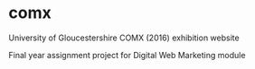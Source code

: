 # comx
University of Gloucestershire COMX (2016) exhibition website

Final year assignment project for Digital Web Marketing module
